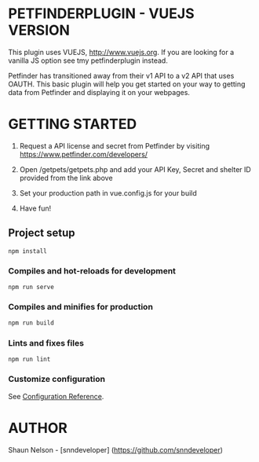  # PETFINDERPLUGIN - VUEJS VERSION

This plugin uses VUEJS, http://www.vuejs.org. If you are looking for a vanilla JS option see tmy petfinderplugin instead.

Petfinder has transitioned away from their v1 API to a v2 API that uses OAUTH. This basic plugin will help you get started on your way to getting data from Petfinder and displaying it on your webpages. 


# GETTING STARTED

1. Request a API license and secret from Petfinder by visiting https://www.petfinder.com/developers/

2. Open /getpets/getpets.php and add your API Key, Secret and shelter ID provided from the link above

3. Set your production path in vue.config.js for your build

4. Have fun!


## Project setup
```
npm install
```

### Compiles and hot-reloads for development
```
npm run serve
```

### Compiles and minifies for production
```/Users/shaunnelson/Documents/GitHub/VUEPETFINDERPLUGIN/README.md
npm run build
```

### Lints and fixes files
```
npm run lint
```

### Customize configuration
See [Configuration Reference](https://cli.vuejs.org/config/).

# AUTHOR 

Shaun Nelson - [snndeveloper]
(https://github.com/snndeveloper)

